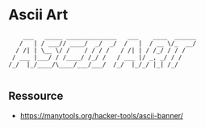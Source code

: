 # Ascii Art

```
    ___   _____ ______________   ___    ____  ______
   /   | / ___// ____/  _/  _/  /   |  / __ \/_  __/
  / /| | \__ \/ /    / / / /   / /| | / /_/ / / /   
 / ___ |___/ / /____/ /_/ /   / ___ |/ _, _/ / /    
/_/  |_/____/\____/___/___/  /_/  |_/_/ |_| /_/     
                                                    
```

## Ressource

- https://manytools.org/hacker-tools/ascii-banner/
